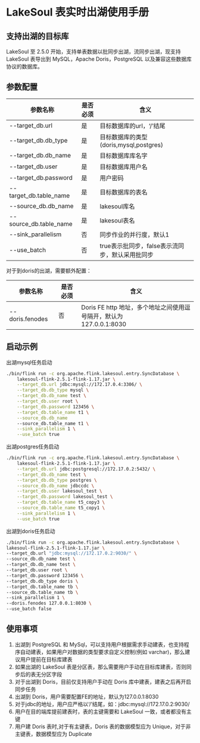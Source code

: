 # LakeSoul 表实时出湖使用手册

<!--
SPDX-FileCopyrightText: 2023 LakeSoul Contributors

SPDX-License-Identifier: Apache-2.0
-->
## 支持出湖的目标库
LakeSoul 至 2.5.0 开始，支持单表数据以批同步出湖，流同步出湖，现支持 LakeSoul 表导出到 MySQL，Apache Doris，PostgreSQL 以及兼容这些数据库协议的数据库。

## 参数配置

| 参数名称                   | 是否必须 | 含义                             |
|------------------------|------|--------------------------------|
| --target_db.url        | 是    | 目标数据库的url，‘/’结尾                |
| --target_db.db_type    | 是    | 目标数据库的类型(doris,mysql,postgres) |
| --target_db.db_name    | 是    | 目标数据库库名字                       |
| --target_db.user       | 是    | 目标数据库用户名                       |
| --target_db.password   | 是    | 用户密码                           |
| --target_db.table_name | 是    | 目标数据库的表名                       |
| --source_db.db_name    | 是    | lakesoul库名                     |
| --source_db.table_name | 是    | lakesoul表名                     |
| --sink_parallelism     | 否    | 同步作业的并行度，默认1                   |
| --use_batch            | 否    | true表示批同步，false表示流同步，默认采用批同步   |

对于到doris的出湖，需要额外配置：

| 参数名称                  | 是否必须 | 含义                                                |
|-----------------------|------|---------------------------------------------------|
| --doris.fenodes       | 否    | Doris FE http 地址，多个地址之间使用逗号隔开，默认为  <br/>127.0.0.1:8030 |

## 启动示例
出湖mysql任务启动

```bash
./bin/flink run -c org.apache.flink.lakesoul.entry.SyncDatabase \
    lakesoul-flink-2.5.1-flink-1.17.jar \
    --target_db.url jdbc:mysql://172.17.0.4:3306/ \
    --target_db.db_type mysql \
    --target_db.db_name test \
    --target_db.user root \
    --target_db.password 123456 \
    --target_db.table_name t1 \
    --source_db.db_name
    --source_db.table_name t1 \
    --sink_parallelism 1 \
    --use_batch true
```
出湖postgres任务启动
```bash
./bin/flink run -c org.apache.flink.lakesoul.entry.SyncDatabase \
    lakesoul-flink-2.5.1-flink-1.17.jar \
    --target_db.url jdbc:postgresql://172.17.0.2:5432/ \
    --target_db.db_name test \
    --target_db.db_type postgres \
    --source_db.db_name jdbccdc \
    --target_db.user lakesoul_test \
    --target_db.password lakesoul_test \
    --target_db.table_name t5_copy3 \
    --source_db.table_name t5_copy1 \
    --sink_parallelism 1 \
    --use_batch true
```
出湖到doris任务启动
```bash
./bin/flink run -c org.apache.flink.lakesoul.entry.SyncDatabase \
lakesoul-flink-2.5.1-flink-1.17.jar \
--target_db.url "jdbc:mysql://172.17.0.2:9030/" \
--source_db.db_name test \
--target_db.db_name test \
--target_db.user root \
--target_db.password 123456 \
--target_db.db_type doris \
--target_db.table_name tb \
--source_db.table_name tb \
--sink_parallelism 1 \
--doris.fenodes 127.0.0.1:8030 \
--use_batch false 
```

## 使用事项
1. 出湖到 PostgreSQL 和 MySql，可以支持用户根据需求手动建表，也支持程序自动建表，如果用户对数据的类型要求自定义控制(例如 varchar)，那么建议用户提前在目标库建表  
2. 如果出湖的 LakeSoul 表是分区表，那么需要用户手动在目标库建表，否则同步后的表无分区字段  
3. 对于出湖到 Doris，目前仅支持用户手动在 Doris 库中建表，建表之后再开启同步任务
4. 出湖到 Doris，用户需要配置FE的地址，默认为127.0.0.1:8030  
5. 对于jdbc的地址，用户应严格以‘/’结尾，如：jdbc:mysql://172.17.0.2:9030/
6. 用户在目的端库提前建表时，表的主键需要和 LakeSoul 一致，或者都没有主键
7. 用户建 Doris 表时,对于有主键表，Doris 表的数据模型应为 Unique，对于非主键表，数据模型应为 Duplicate
